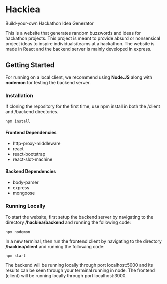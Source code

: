 # Hackiea

Build-your-own Hackathon Idea Generator

This is a website that generates random buzzwords and ideas for hackathon projects. This project is meant to provide absurd or nonsensical project ideas to inspire individuals/teams at a hackathon. The website is made in React and the backend server is mainly developed in express. 

## Getting Started

For running on a local client, we recommend using **Node.JS** along with **nodemon** for testing the backend server. 

### Installation

If cloning the repository for the first time, use npm install in both the /client and /backend directories.

```
npm install
```
#### Frontend Dependencies

* http-proxy-middleware
* react
* react-bootstrap
* react-slot-machine

#### Backend Dependencies

* body-parser
* express
* mongoose 

### Running Locally

To start the website, first setup the backend server by navigating to the directory **/hackiea/backend** and running the following code:

```
npx nodemon
```

In a new terminal, then run the frontend client by navigating to the directory **/hackiea/client** and running the following code:

```
npm start
```

The backend will be running locally through port localhost:5000 and its results can be seen through your terminal running in node.
The frontend (client) will be running locally through port localhost:3000.

